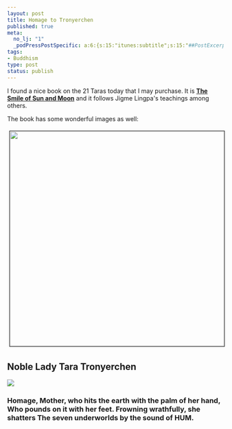 ```yaml
--- 
layout: post
title: Homage to Tronyerchen
published: true
meta: 
  no_lj: "1"
  _podPressPostSpecific: a:6:{s:15:"itunes:subtitle";s:15:"##PostExcerpt##";s:14:"itunes:summary";s:15:"##PostExcerpt##";s:15:"itunes:keywords";s:17:"##WordPressCats##";s:13:"itunes:author";s:10:"##Global##";s:15:"itunes:explicit";s:7:"Default";s:12:"itunes:block";s:7:"Default";}
tags: 
- Buddhism
type: post
status: publish
---
```

I found a nice book on the 21 Taras today that I may purchase. It is <strong><a href="http://www.skydancerpress.com/index.php?option=content&amp;task=view&amp;id=11&amp;Itemid=30">The Smile of Sun and Moon</a></strong> and it follows Jigme Lingpa's teachings among others.

The book has some wonderful images as well:
<p align="center"><img src="http://www.arcanology.com/images/14pic.jpg" border="1" height="500" hspace="5" vspace="5" /></p>

<p align="center">
<h2>Noble Lady Tara Tronyerchen</h2>
<img src="http://www.zhangzhung.net/lj/14tib.gif" />

<p align="center">
<h3>Homage, Mother, who hits the earth
with the palm of her hand,
Who pounds on it with her feet.
Frowning wrathfully, she shatters
The seven underworlds by the sound of HUM.</h3>
